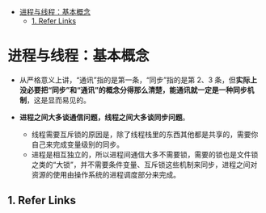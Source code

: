 - [进程与线程：基本概念](#进程与线程基本概念)
  - [1. Refer Links](#1-refer-links)

# 进程与线程：基本概念

- 从严格意义上讲，“通讯”指的是第一条，“同步”指的是第 2、3 条，但**实际上没必要把“同步”和“通讯”的概念分得那么清楚，能通讯就一定是一种同步机制**，这是显而易见的。

- **进程之间大多谈通信问题，线程之间大多谈同步问题**。
  - 线程需要互斥锁的原因是，除了线程栈里的东西其他都是共享的，需要你自己来完成变量级别的同步。
  - 进程是相互独立的，所以进程间通信大多不需要锁，需要的锁也是文件锁之类的“大锁”，并不需要条件变量、互斥锁这些机制来同步，进程之间对资源的使用由操作系统的进程调度部分来完成。

## 1. Refer Links
